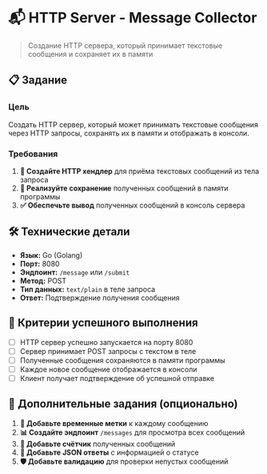 # 📬 HTTP Server - Message Collector

> Создание HTTP сервера, который принимает текстовые сообщения и сохраняет их в памяти

## 📋 Задание

### Цель
Создать HTTP сервер, который может принимать текстовые сообщения через HTTP запросы, сохранять их в памяти и отображать в консоли.

### Требования

1. **🔧 Создайте HTTP хендлер** для приёма текстовых сообщений из тела запроса
2. **🚀 Реализуйте сохранение** полученных сообщений в памяти программы
3. **✅ Обеспечьте вывод** полученных сообщений в консоль сервера

## 🛠 Технические детали

- **Язык:** Go (Golang)
- **Порт:** 8080
- **Эндпоинт:** `/message` или `/submit`
- **Метод:** POST
- **Тип данных:** `text/plain` в теле запроса
- **Ответ:** Подтверждение получения сообщения

## 🎯 Критерии успешного выполнения

- [ ] HTTP сервер успешно запускается на порту 8080
- [ ] Сервер принимает POST запросы с текстом в теле
- [ ] Полученные сообщения сохраняются в памяти программы
- [ ] Каждое новое сообщение отображается в консоли
- [ ] Клиент получает подтверждение об успешной отправке

## 🤝 Дополнительные задания (опционально)

1. **🎨 Добавьте временные метки** к каждому сообщению
2. **📊 Создайте эндпоинт** `/messages` для просмотра всех сообщений
3. **🔄 Добавьте счётчик** полученных сообщений
4. **📝 Добавьте JSON ответы** с информацией о статусе
5. **🛡 Добавьте валидацию** для проверки непустых сообщений
